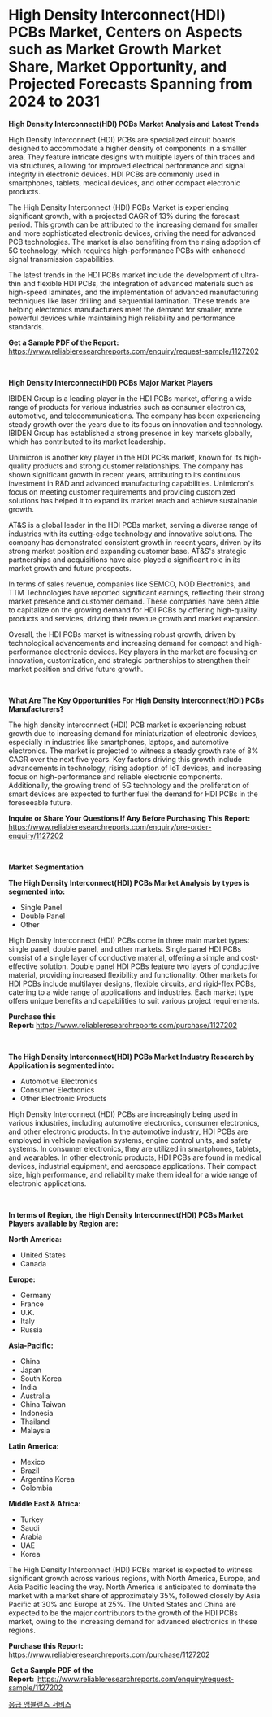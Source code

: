 <p><h1>High Density Interconnect(HDI) PCBs Market, Centers on Aspects such as Market Growth Market Share, Market Opportunity, and Projected Forecasts Spanning from 2024 to 2031</h1></p><p><strong>High Density Interconnect(HDI) PCBs Market Analysis and Latest Trends</strong></p>
<p><p>High Density Interconnect (HDI) PCBs are specialized circuit boards designed to accommodate a higher density of components in a smaller area. They feature intricate designs with multiple layers of thin traces and via structures, allowing for improved electrical performance and signal integrity in electronic devices. HDI PCBs are commonly used in smartphones, tablets, medical devices, and other compact electronic products.</p><p>The High Density Interconnect (HDI) PCBs Market is experiencing significant growth, with a projected CAGR of 13% during the forecast period. This growth can be attributed to the increasing demand for smaller and more sophisticated electronic devices, driving the need for advanced PCB technologies. The market is also benefiting from the rising adoption of 5G technology, which requires high-performance PCBs with enhanced signal transmission capabilities.</p><p>The latest trends in the HDI PCBs market include the development of ultra-thin and flexible HDI PCBs, the integration of advanced materials such as high-speed laminates, and the implementation of advanced manufacturing techniques like laser drilling and sequential lamination. These trends are helping electronics manufacturers meet the demand for smaller, more powerful devices while maintaining high reliability and performance standards.</p></p>
<p><strong>Get a Sample PDF of the Report:&nbsp;</strong> <a href="https://www.reliableresearchreports.com/enquiry/request-sample/1127202">https://www.reliableresearchreports.com/enquiry/request-sample/1127202</a></p>
<p>&nbsp;</p>
<p><strong>High Density Interconnect(HDI) PCBs Major Market Players</strong></p>
<p><p>IBIDEN Group is a leading player in the HDI PCBs market, offering a wide range of products for various industries such as consumer electronics, automotive, and telecommunications. The company has been experiencing steady growth over the years due to its focus on innovation and technology. IBIDEN Group has established a strong presence in key markets globally, which has contributed to its market leadership.</p><p>Unimicron is another key player in the HDI PCBs market, known for its high-quality products and strong customer relationships. The company has shown significant growth in recent years, attributing to its continuous investment in R&D and advanced manufacturing capabilities. Unimicron's focus on meeting customer requirements and providing customized solutions has helped it to expand its market reach and achieve sustainable growth.</p><p>AT&S is a global leader in the HDI PCBs market, serving a diverse range of industries with its cutting-edge technology and innovative solutions. The company has demonstrated consistent growth in recent years, driven by its strong market position and expanding customer base. AT&S's strategic partnerships and acquisitions have also played a significant role in its market growth and future prospects.</p><p>In terms of sales revenue, companies like SEMCO, NOD Electronics, and TTM Technologies have reported significant earnings, reflecting their strong market presence and customer demand. These companies have been able to capitalize on the growing demand for HDI PCBs by offering high-quality products and services, driving their revenue growth and market expansion.</p><p>Overall, the HDI PCBs market is witnessing robust growth, driven by technological advancements and increasing demand for compact and high-performance electronic devices. Key players in the market are focusing on innovation, customization, and strategic partnerships to strengthen their market position and drive future growth.</p></p>
<p>&nbsp;</p>
<p><strong>What Are The Key Opportunities For High Density Interconnect(HDI) PCBs Manufacturers?</strong></p>
<p><p>The high density interconnect (HDI) PCB market is experiencing robust growth due to increasing demand for miniaturization of electronic devices, especially in industries like smartphones, laptops, and automotive electronics. The market is projected to witness a steady growth rate of 8% CAGR over the next five years. Key factors driving this growth include advancements in technology, rising adoption of IoT devices, and increasing focus on high-performance and reliable electronic components. Additionally, the growing trend of 5G technology and the proliferation of smart devices are expected to further fuel the demand for HDI PCBs in the foreseeable future.</p></p>
<p><strong>Inquire or Share Your Questions If Any Before Purchasing This Report:</strong> <a href="https://www.reliableresearchreports.com/enquiry/pre-order-enquiry/1127202">https://www.reliableresearchreports.com/enquiry/pre-order-enquiry/1127202</a></p>
<p>&nbsp;</p>
<p><strong>Market Segmentation</strong></p>
<p><strong>The High Density Interconnect(HDI) PCBs Market Analysis by types is segmented into:</strong></p>
<p><ul><li>Single Panel</li><li>Double Panel</li><li>Other</li></ul></p>
<p><p>High Density Interconnect (HDI) PCBs come in three main market types: single panel, double panel, and other markets. Single panel HDI PCBs consist of a single layer of conductive material, offering a simple and cost-effective solution. Double panel HDI PCBs feature two layers of conductive material, providing increased flexibility and functionality. Other markets for HDI PCBs include multilayer designs, flexible circuits, and rigid-flex PCBs, catering to a wide range of applications and industries. Each market type offers unique benefits and capabilities to suit various project requirements.</p></p>
<p><strong>Purchase this Report:&nbsp;</strong><a href="https://www.reliableresearchreports.com/purchase/1127202">https://www.reliableresearchreports.com/purchase/1127202</a></p>
<p>&nbsp;</p>
<p><strong>The High Density Interconnect(HDI) PCBs Market Industry Research by Application is segmented into:</strong></p>
<p><ul><li>Automotive Electronics</li><li>Consumer Electronics</li><li>Other Electronic Products</li></ul></p>
<p><p>High Density Interconnect (HDI) PCBs are increasingly being used in various industries, including automotive electronics, consumer electronics, and other electronic products. In the automotive industry, HDI PCBs are employed in vehicle navigation systems, engine control units, and safety systems. In consumer electronics, they are utilized in smartphones, tablets, and wearables. In other electronic products, HDI PCBs are found in medical devices, industrial equipment, and aerospace applications. Their compact size, high performance, and reliability make them ideal for a wide range of electronic applications.</p></p>
<p>&nbsp;</p>
<p><strong>In terms of Region, the High Density Interconnect(HDI) PCBs Market Players available by Region are:</strong></p>
<p>
    <p> <strong> North America: </strong>
        <ul>
            <li>United States</li>
            <li>Canada</li>
        </ul>
        </p> 
    <p> <strong> Europe: </strong>
        <ul>
            <li>Germany</li>
            <li>France</li>
            <li>U.K.</li>
            <li>Italy</li>
            <li>Russia</li>
        </ul>
        </p> 
    <p> <strong> Asia-Pacific: </strong>
        <ul>
            <li>China</li>
            <li>Japan</li>
            <li>South Korea</li>
            <li>India</li>
            <li>Australia</li>
            <li>China Taiwan</li>
            <li>Indonesia</li>
            <li>Thailand</li>
            <li>Malaysia</li>
        </ul>
        </p> 
    <p> <strong> Latin America: </strong>
        <ul>
            <li>Mexico</li>
            <li>Brazil</li>
            <li>Argentina Korea</li>
            <li>Colombia</li>
        </ul>
        </p> 
    <p> <strong> Middle East & Africa: </strong>
        <ul>
            <li>Turkey</li>
            <li>Saudi</li>
            <li>Arabia</li>
            <li>UAE</li>
            <li>Korea</li>
        </ul>
    </p>
    </p>
<p><p>The High Density Interconnect (HDI) PCBs market is expected to witness significant growth across various regions, with North America, Europe, and Asia Pacific leading the way. North America is anticipated to dominate the market with a market share of approximately 35%, followed closely by Asia Pacific at 30% and Europe at 25%. The United States and China are expected to be the major contributors to the growth of the HDI PCBs market, owing to the increasing demand for advanced electronics in these regions.</p></p>
<p><strong>Purchase this Report: </strong><a href="https://www.reliableresearchreports.com/purchase/1127202">https://www.reliableresearchreports.com/purchase/1127202</a></p>
<p>&nbsp;<strong>Get a Sample PDF of the Report:&nbsp;&nbsp;</strong><a href="https://www.reliableresearchreports.com/enquiry/request-sample/1127202">https://www.reliableresearchreports.com/enquiry/request-sample/1127202</a></p>
<p><strong></strong></p>
<p><p><a href="https://github.com/akzkkws047661437/Market-Research-Report-List-1/blob/main/385945713479.md">응급 앰뷸런스 서비스</a></p></p>
